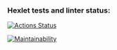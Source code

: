 ### Hexlet tests and linter status:
[![Actions Status](https://github.com/dven-dev/frontend-project-44/actions/workflows/hexlet-check.yml/badge.svg)](https://github.com/dven-dev/frontend-project-44/actions)

[![Maintainability](https://api.codeclimate.com/v1/badges/00597d703e8dc75e4f23/maintainability)](https://codeclimate.com/github/dven-dev/frontend-project-44/maintainability)
